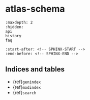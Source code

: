 # atlas-schema

```{toctree}
:maxdepth: 2
:hidden:
api
history
faq
```

```{include} ../README.md
:start-after: <!-- SPHINX-START -->
:end-before: <!-- SPHINX-END -->
```

## Indices and tables

- {ref}`genindex`
- {ref}`modindex`
- {ref}`search`
